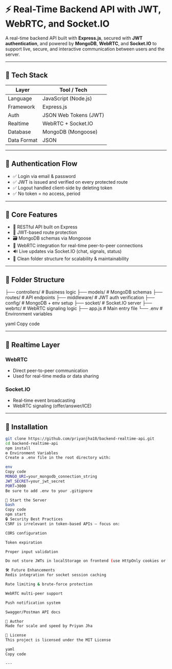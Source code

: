 # ⚡ Real-Time Backend API with JWT, WebRTC, and Socket.IO

A real-time backend API built with **Express.js**, secured with **JWT authentication**, and powered by **MongoDB**, **WebRTC**, and **Socket.IO** to support live, secure, and interactive communication between users and the server.

---

## 🔧 Tech Stack

| Layer         | Tool / Tech              |
|---------------|--------------------------|
| Language      | JavaScript (Node.js)     |
| Framework     | Express.js               |
| Auth          | JSON Web Tokens (JWT)    |
| Realtime      | WebRTC + Socket.IO       |
| Database      | MongoDB (Mongoose)       |
| Data Format   | JSON                     |

---

## 🔐 Authentication Flow

- ✅ Login via email & password
- ✅ JWT is issued and verified on every protected route
- ✅ Logout handled client-side by deleting token
- ✅ No token = no access, period

---

## 🧠 Core Features

- 🚀 RESTful API built on Express
- 🔐 JWT-based route protection
- 🗃️ MongoDB schemas via Mongoose
- 📡 WebRTC integration for real-time peer-to-peer connections
- 🔊 Live updates via Socket.IO (chat, signals, status)
- 🧼 Clean folder structure for scalability & maintainability

---

## 📁 Folder Structure
├── controllers/ # Business logic
├── models/ # MongoDB schemas
├── routes/ # API endpoints
├── middleware/ # JWT auth verification
├── config/ # MongoDB + env setup
├── socket/ # Socket.IO server
├── webrtc/ # WebRTC signaling logic
├── app.js # Main entry file
└── .env # Environment variables

yaml
Copy code

---

## 📡 Realtime Layer

### WebRTC
- Direct peer-to-peer communication
- Used for real-time media or data sharing

### Socket.IO
- Real-time event broadcasting
- WebRTC signaling (offer/answer/ICE)

---

## 🧪 Installation

```bash
git clone https://github.com/priyanjha18/backend-realtime-api.git
cd backend-realtime-api
npm install
⚙️ Environment Variables
Create a .env file in the root directory with:

env
Copy code
MONGO_URI=your_mongodb_connection_string
JWT_SECRET=your_jwt_secret
PORT=3000
Be sure to add .env to your .gitignore

🚀 Start the Server
bash
Copy code
npm start
🔒 Security Best Practices
CSRF is irrelevant in token-based APIs — focus on:

CORS configuration

Token expiration

Proper input validation

Do not store JWTs in localStorage on frontend (use HttpOnly cookies or secure tokens)

🛠️ Future Enhancements
Redis integration for socket session caching

Rate limiting & brute-force protection

WebRTC multi-peer support

Push notification system

Swagger/Postman API docs

👤 Author
Made for scale and speed by Priyan Jha

📄 License
This project is licensed under the MIT License

yaml
Copy code

---


